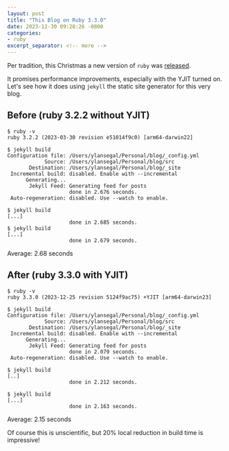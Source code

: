 ```yaml
---
layout: post
title: "This Blog on Ruby 3.3.0"
date: 2023-12-30 09:28:26 -0800
categories:
- ruby
excerpt_separator: <!-- more -->
---
```


Per tradition, this Christmas a new version of `ruby` was [released](https://www.ruby-lang.org/en/news/2023/12/25/ruby-3-3-0-released/).

It promises performance improvements, especially with the YJIT turned on. Let's see how it does using `jekyll` the static site generator for this very blog.

## Before (ruby 3.2.2 without YJIT)

```
$ ruby -v
ruby 3.2.2 (2023-03-30 revision e51014f9c0) [arm64-darwin22]

$ jekyll build
Configuration file: /Users/ylansegal/Personal/blog/_config.yml
            Source: /Users/ylansegal/Personal/blog/src
       Destination: /Users/ylansegal/Personal/blog/_site
 Incremental build: disabled. Enable with --incremental
      Generating...
       Jekyll Feed: Generating feed for posts
                    done in 2.676 seconds.
 Auto-regeneration: disabled. Use --watch to enable.

$ jekyll build
[...]
                    done in 2.685 seconds.
$ jekyll build
[...]
                    done in 2.679 seconds.
```

Average: 2.68 seconds

## After (ruby 3.3.0 with YJIT)

```
$ ruby -v
ruby 3.3.0 (2023-12-25 revision 5124f9ac75) +YJIT [arm64-darwin23]

$ jekyll build
Configuration file: /Users/ylansegal/Personal/blog/_config.yml
            Source: /Users/ylansegal/Personal/blog/src
       Destination: /Users/ylansegal/Personal/blog/_site
 Incremental build: disabled. Enable with --incremental
      Generating...
       Jekyll Feed: Generating feed for posts
                    done in 2.079 seconds.
 Auto-regeneration: disabled. Use --watch to enable.

$ jekyll build
[..]
                    done in 2.212 seconds.

$ jekyll build
[...]
                    done in 2.163 seconds.
```

Average: 2.15 seconds

Of course this is unscientific, but 20% local reduction in build time is impressive!
